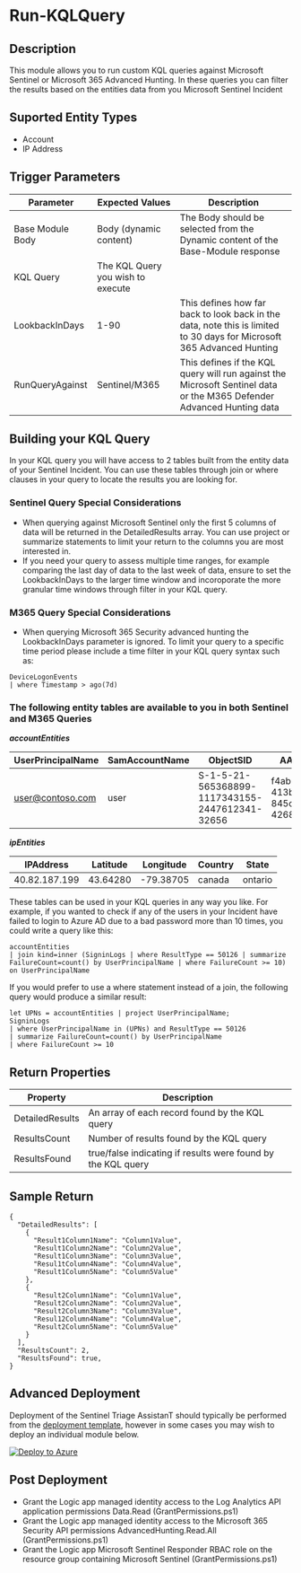 # Run-KQLQuery

## Description
This module allows you to run custom KQL queries against Microsoft Sentinel or Microsoft 365 Advanced Hunting.  In these queries you can filter the results based on the entities data from you Microsoft Sentinel Incident

## Suported Entity Types
* Account
* IP Address

## Trigger Parameters

|Parameter|Expected Values|Description|
|---|---|---|
|Base Module Body|Body (dynamic content)|The Body should be selected from the Dynamic content of the Base-Module response|
|KQL Query|The KQL Query you wish to execute|
|LookbackInDays|1-90|This defines how far back to look back in the data, note this is limited to 30 days for Microsoft 365 Advanced Hunting|
|RunQueryAgainst|Sentinel/M365|This defines if the KQL query will run against the Microsoft Sentinel data or the M365 Defender Advanced Hunting data|

## Building your KQL Query

In your KQL query you will have access to 2 tables built from the entity data of your Sentinel Incident.  You can use these tables through join or where clauses in your query to locate the results you are looking for.

### Sentinel Query Special Considerations

* When querying against Microsoft Sentinel only the first 5 columns of data will be returned in the DetailedResults array.  You can use project or summarize statements to limit your return to the columns you are most interested in.
* If you need your query to assess multiple time ranges, for example comparing the last day of data to the last week of data, ensure to set the LookbackInDays to the larger time window and incoroporate the more granular time windows through filter in your KQL query.

### M365 Query Special Considerations

* When querying Microsoft 365 Security advanced hunting the LookbackInDays parameter is ignored.  To limit your query to a specific time period please include a time filter in your KQL query syntax such as:

```
DeviceLogonEvents
| where Timestamp > ago(7d)
```

### The following entity tables are available to you in both Sentinel and M365 Queries

***accountEntities***

|UserPrincipalName|SamAccountName|ObjectSID|AADUserId|ManagerUPN|
|---|---|---|---|---|
|user@contoso.com|user|S-1-5-21-565368899-1117343155-2447612341-32656|f4ab0870-413b-4716-845c-426821fc9e96|manager@contoso.com|

***ipEntities***

|IPAddress|Latitude|Longitude|Country|State|
|---|---|---|---|---|
|40.82.187.199|43.64280|-79.38705|canada|ontario|

These tables can be used in your KQL queries in any way you like.  For example, if you wanted to check if any of the users in your Incident have failed to login to Azure AD due to a bad password more than 10 times, you could write a query like this:

```
accountEntities
| join kind=inner (SigninLogs | where ResultType == 50126 | summarize FailureCount=count() by UserPrincipalName | where FailureCount >= 10) on UserPrincipalName
```

If you would prefer to use a where statement instead of a join, the following query would produce a similar result:

```
let UPNs = accountEntities | project UserPrincipalName;
SigninLogs
| where UserPrincipalName in (UPNs) and ResultType == 50126
| summarize FailureCount=count() by UserPrincipalName
| where FailureCount >= 10
```

## Return Properties

|Property|Description|
|---|---|
|DetailedResults|An array of each record found by the KQL query|
|ResultsCount|Number of results found by the KQL query|
|ResultsFound|true/false indicating if results were found by the KQL query|

## Sample Return

```
{
  "DetailedResults": [
    {
      "Result1Column1Name": "Column1Value",
      "Result1Column2Name": "Column2Value",
      "Result1Column3Name": "Column3Value",
      "Resul1tColumn4Name": "Column4Value",
      "Result1Column5Name": "Column5Value"
    },
    {
      "Result2Column1Name": "Column1Value",
      "Result2Column2Name": "Column2Value",
      "Result2Column3Name": "Column3Value",
      "Resul12Column4Name": "Column4Value",
      "Result2Column5Name": "Column5Value"
    }
  ],
  "ResultsCount": 2,
  "ResultsFound": true,
}
```

## Advanced Deployment

Deployment of the Sentinel Triage AssistanT should typically be performed from the [deployment template](/Deploy/readme.md), however in some cases you may wish to deploy an individual module below.

[![Deploy to Azure](https://aka.ms/deploytoazurebutton)](https://portal.azure.com/#create/Microsoft.Template/uri/https%3A%2F%2Fraw.githubusercontent.com%2Fbriandelmsft%2FSentinelAutomationModules%2Fmain%2FModules%2FKQLModule%2Fazuredeploy.json)

## Post Deployment

* Grant the Logic app managed identity access to the Log Analytics API application permissions Data.Read (GrantPermissions.ps1)
* Grant the Logic app managed identity access to the Microsoft 365 Security API permissions AdvancedHunting.Read.All (GrantPermissions.ps1)
* Grant the Logic app Microsoft Sentinel Responder RBAC role on the resource group containing Microsoft Sentinel (GrantPermissions.ps1)
